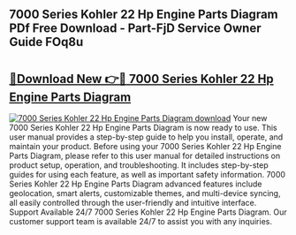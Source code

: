 ## 7000 Series Kohler 22 Hp Engine Parts Diagram PDf Free Download - Part-FjD Service Owner Guide FOq8u

# <h2><a href="http://dfro51m.blite.top/?on=7000+Series+Kohler+22+Hp+Engine+Parts+Diagram">🔗Download New 👉🔴 7000 Series Kohler 22 Hp Engine Parts Diagram</a></h2>

[![7000 Series Kohler 22 Hp Engine Parts Diagram download](https://i.imgur.com/lujVjoI.png)](http://dfro51m.blite.top/?on=7000+Series+Kohler+22+Hp+Engine+Parts+Diagram)
Your new 7000 Series Kohler 22 Hp Engine Parts Diagram is now ready to use. This user manual provides a step-by-step guide to help you install, operate, and maintain your product. Before using your 7000 Series Kohler 22 Hp Engine Parts Diagram, please refer to this user manual for detailed instructions on product setup, operation, and troubleshooting. It includes step-by-step guides for using each feature, as well as important safety information. 7000 Series Kohler 22 Hp Engine Parts Diagram advanced features include geolocation, smart alerts, customizable themes, and multi-device syncing, all easily controlled through the user-friendly and intuitive interface. Support Available 24/7 7000 Series Kohler 22 Hp Engine Parts Diagram. Our customer support team is available 24/7 to assist you with any inquiries.
